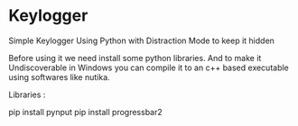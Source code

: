 # Keylogger
Simple Keylogger Using Python with Distraction Mode to keep it hidden

Before using it we need install some python libraries.
And to make it Undiscoverable in Windows you can compile it to an c++ based executable using softwares like nutika.

Libraries :

pip install pynput
pip install progressbar2
